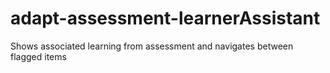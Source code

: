 adapt-assessment-learnerAssistant
=================================

Shows associated learning from assessment and navigates between flagged items
